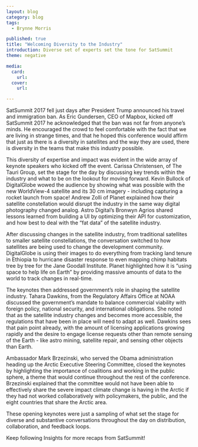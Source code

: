 ```yaml
---
layout: blog
category: blog
tags:
  - Brynne Morris

published: true
title: "Welcoming Diversity to the Industry"
introduction: Diverse set of experts set the tone for SatSummit
theme: negative

media:
  card:
    url:
  cover:
    url: 

---
```


SatSummit 2017 fell just days after President Trump announced his travel and immigration ban. As Eric Gundersen, CEO of Mapbox, kicked off SatSummit 2017 he acknowledged that the ban was not far from anyone’s minds. He encouraged the crowd to feel comfortable with the fact that we are living in strange times, and that he hoped this conference would affirm that just as there is a diversity in satellites and the way they are used, there is diversity in the teams that make this industry possible.

This diversity of expertise and impact was evident in the wide array of keynote speakers who kicked off the event. Carissa Christensen, of The Tauri Group, set the stage for the day by discussing key trends within the industry and what to be on the lookout for moving forward. Kevin Bullock of DigitalGlobe wowed the audience by showing what was possible with the new WorldView-4 satellite and its 30 cm imagery - including capturing a rocket launch from space! Andrew Zolli of Planet explained how their satellite constellation would disrupt the industry in the same way digital photography changed analog. Astro Digital’s Bronwyn Agrios shared lessons learned from building a UI by optimizing their API for customization, and how best to deal with the “fat data”  of the satellite industry.

After discussing changes in the satellite industry, from traditional satellites to smaller satellite constellations, the conversation switched to how satellites are being used to change the development community. DigitalGlobe is using their images to do everything from tracking land tenure in Ethiopia to hurricane disaster response to even mapping chimp habitats tree by tree for the Jane Goodall Institute. Planet highlighted how it is “using space to help life on Earth” by providing massive amounts of data to the world to track changes in real-time.

The keynotes then addressed government’s role in shaping the satellite industry. Tahara Dawkins, from the Regulatory Affairs Office at NOAA discussed the government’s mandate to balance commercial viability with foreign policy, national security, and international obligations. She noted that as the satellite industry changes and becomes more accessible, the regulations that have been in place will need to adapt as well. Dawkins sees that pain point already, with the amount of licensing applications growing rapidly and the desire to engage license requests other than remote sensing of the Earth - like astro mining, satellite repair, and sensing other objects than Earth.

Ambassador Mark Brzezinski, who served the Obama administration heading up the Arctic Executive Steering Committee, closed the keynotes by highlighting the importance of coalitions and working in the public sphere, a theme that would continue throughout the rest of the conference. Brzezinski explained that the committee would not have been able to effectively share the severe impact climate change is having in the Arctic if they had not worked collaboratively with policymakers, the public, and the eight countries that share the Arctic area.

These opening keynotes were just a sampling of what set the stage for diverse and substantive conversations throughout the day on distribution, collaboration, and feedback loops.

Keep following Insights for more recaps from SatSummit!
